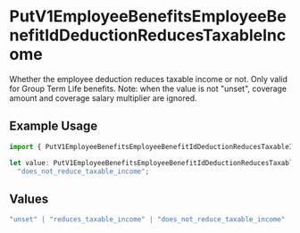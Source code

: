 # PutV1EmployeeBenefitsEmployeeBenefitIdDeductionReducesTaxableIncome

Whether the employee deduction reduces taxable income or not. Only valid for Group Term Life benefits. Note: when the value is not "unset", coverage amount and coverage salary multiplier are ignored.

## Example Usage

```typescript
import { PutV1EmployeeBenefitsEmployeeBenefitIdDeductionReducesTaxableIncome } from "gusto-embedded/models/operations";

let value: PutV1EmployeeBenefitsEmployeeBenefitIdDeductionReducesTaxableIncome =
  "does_not_reduce_taxable_income";
```

## Values

```typescript
"unset" | "reduces_taxable_income" | "does_not_reduce_taxable_income"
```